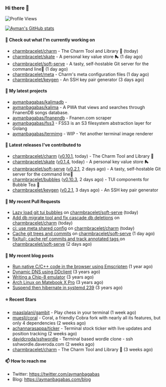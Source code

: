 ### Hi there 👋

![Profile Views](https://komarev.com/ghpvc/?username=aymanbagabas&label=PROFILE+VIEWS)

[![Ayman's GitHub stats](https://github-readme-stats.vercel.app/api?username=aymanbagabas&count_private=true&show_icons=true)](https://github.com/anuraghazra/github-readme-stats)

#### 👷 Check out what I'm currently working on

- [charmbracelet/charm](https://github.com/charmbracelet/charm) - The Charm Tool and Library 🌟 (today)
- [charmbracelet/skate](https://github.com/charmbracelet/skate) - A personal key value store 🛼 (1 day ago)
- [charmbracelet/soft-serve](https://github.com/charmbracelet/soft-serve) - A tasty, self-hostable Git server for the command line🍦 (1 day ago)
- [charmbracelet/meta](https://github.com/charmbracelet/meta) - Charm&#39;s meta configuration files (1 day ago)
- [charmbracelet/keygen](https://github.com/charmbracelet/keygen) - An SSH key pair generator (3 days ago)

#### 🌱 My latest projects

- [aymanbagabas/kalimadb](https://github.com/aymanbagabas/kalimadb) - 
- [aymanbagabas/kalima](https://github.com/aymanbagabas/kalima) - A PWA that views and searches through FnanenDB songs database.
- [aymanbagabas/fnanendb](https://github.com/aymanbagabas/fnanendb) - Fnanen.com scraper
- [aymanbagabas/fss3](https://github.com/aymanbagabas/fss3) - FSS3 is an S3 filesystem abstraction layer for Golang
- [aymanbagabas/termimg](https://github.com/aymanbagabas/termimg) - WIP - Yet another terminal image renderer

#### 🔭 Latest releases I've contributed to

- [charmbracelet/charm](https://github.com/charmbracelet/charm) ([v0.10.1](https://github.com/charmbracelet/charm/releases/tag/v0.10.1), today) - The Charm Tool and Library 🌟
- [charmbracelet/skate](https://github.com/charmbracelet/skate) ([v0.1.4](https://github.com/charmbracelet/skate/releases/tag/v0.1.4), today) - A personal key value store 🛼
- [charmbracelet/soft-serve](https://github.com/charmbracelet/soft-serve) ([v0.2.1](https://github.com/charmbracelet/soft-serve/releases/tag/v0.2.1), 2 days ago) - A tasty, self-hostable Git server for the command line🍦
- [charmbracelet/bubbles](https://github.com/charmbracelet/bubbles) ([v0.10.3](https://github.com/charmbracelet/bubbles/releases/tag/v0.10.3), 2 days ago) - TUI components for Bubble Tea 🍡
- [charmbracelet/keygen](https://github.com/charmbracelet/keygen) ([v0.2.1](https://github.com/charmbracelet/keygen/releases/tag/v0.2.1), 3 days ago) - An SSH key pair generator

#### 🔨 My recent Pull Requests

- [Lazy load git tui bubbles](https://github.com/charmbracelet/soft-serve/pull/91) on [charmbracelet/soft-serve](https://github.com/charmbracelet/soft-serve) (today)
- [Add db migrate tool and fix cascade db deletions](https://github.com/charmbracelet/charm/pull/87) on [charmbracelet/charm](https://github.com/charmbracelet/charm) (today)
- [ci: use meta shared config](https://github.com/charmbracelet/charm/pull/86) on [charmbracelet/charm](https://github.com/charmbracelet/charm) (today)
- [Cache git trees and commits](https://github.com/charmbracelet/soft-serve/pull/90) on [charmbracelet/soft-serve](https://github.com/charmbracelet/soft-serve) (1 day ago)
- [fix(tui): cache ref commits and track annotated tags ](https://github.com/charmbracelet/soft-serve/pull/89) on [charmbracelet/soft-serve](https://github.com/charmbracelet/soft-serve) (2 days ago)

#### 📜 My recent blog posts

- [Run native C/C&#43;&#43; code in the browser using Emscripten](https://aymanbagabas.com/blog/2020/11/18/run-native-c-c&#43;&#43;-code-in-the-browser-using-emscripten.html) (1 year ago)
- [Dynamic DNS using DDclient](https://aymanbagabas.com/blog/2019/02/16/dynamic-dns-using-ddclient.html) (3 years ago)
- [Writing a Chip-8 emulator](https://aymanbagabas.com/blog/2018/09/17/chip-8-emulator.html) (3 years ago)
- [Arch Linux on Matebook X Pro](https://aymanbagabas.com/blog/2018/07/23/archlinux-on-matebook-x-pro.html) (3 years ago)
- [Suspend then hibernate in systemd 239](https://aymanbagabas.com/blog/2018/07/18/suspend-then-hibernate.html) (3 years ago)

#### ⭐ Recent Stars

- [maaslalani/gambit](https://github.com/maaslalani/gambit) - Play chess in your terminal (1 week ago)
- [muesli/coral](https://github.com/muesli/coral) - Coral, a friendly Cobra fork with nearly all its features, but only 4 dependencies (2 weeks ago)
- [achannarasappa/ticker](https://github.com/achannarasappa/ticker) - Terminal stock ticker with live updates and position tracking (2 weeks ago)
- [davidcroda/sshwordle](https://github.com/davidcroda/sshwordle) - Terminal based wordle clone - ssh sshwordle.daveroda.com (2 weeks ago)
- [charmbracelet/charm](https://github.com/charmbracelet/charm) - The Charm Tool and Library 🌟 (3 weeks ago)

#### 📫 How to reach me

- Twitter: https://twitter.com/aymanbagabas
- Blog: https://aymanbagabas.com/blog
